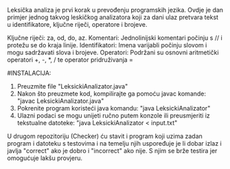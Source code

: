 Leksička analiza je prvi korak u prevođenju programskih jezika. Ovdje je dan primjer jednog takvog leskičkog analizatora koji za dani ulaz pretvara tekst u identifikatore, ključne riječi, operatore i brojeve.

Ključne riječi: za, od, do, az.
Komentari: Jednolinijski komentari počinju s // i protežu se do kraja linije.
Identifikatori: Imena varijabli počinju slovom i mogu sadržavati slova i brojeve.
Operatori: Podržani su osnovni aritmetički operatori +, -, *, / te operator pridruživanja =


#INSTALACIJA:
  1. Preuzmite file "LeksickiAnalizator.java"
  2. Nakon što preuzmete kod, kompilirajte ga pomoću javac komande: "javac LeksickiAnalizator.java"
  3. Pokrenite program koristeći java komandu: "java LeksickiAnalizator"
  4. Ulazni podaci se mogu unijeti ručno putem konzole ili preusmjeriti iz tekstualne datoteke: "java LeksickiAnalizator < input.txt"


U drugom repozitoriju (Checker) ću stavit i program koji uzima zadan program i datoteku s testovima i na temelju njih uspoređuje je li dobar izlaz i javlja "correct" ako je dobro i "incorrect" ako nije.
S njim se brže testira jer omogućuje lakšu provjeru.
